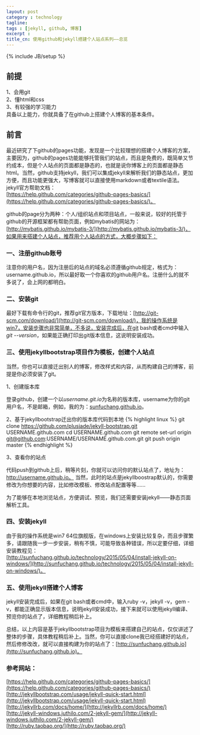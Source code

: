 ```yaml
---
layout: post
category : technology
tagline: 
tags : [jekyll, github, 博客]
excerpt : 
title_cn: 使用github和jekyll搭建个人站点系列——总览 
---
```

{% include JB/setup %}

## 前提

1、会用git  
2、懂html和css  
3、有较强的学习能力  
具备以上能力，你就具备了在github上搭建个人博客的基本条件。

## 前言

最近研究了下github的pages功能，发现是一个比较理想的搭建个人博客的方案，主要因为，github的pages功能能够托管我们的站点，而且是免费的，既简单又节约成本，但是个人站点的页面都是静态的，也就是说你博客上的页面都是静态html。当然，github支持jekyll，我们可以集成jekyll来解析我们的静态站点，更加方便，而且功能更强大，写博客就可以直接使用markdown或者textile语法。jekyll官方帮助文档：  
[https://help.github.com/categories/github-pages-basics/](https://help.github.com/categories/github-pages-basics/)。

github的page分为两种：个人/组织站点和项目站点，一般来说，较好的托管于github的开源框架都有帮助页面，例如mybatis的网站为：[http://mybatis.github.io/mybatis-3/](http://mybatis.github.io/mybatis-3/)，如果用来搭建个人站点，推荐用个人站点的方式，大概步骤如下：

### 一、注册github账号
注意你的用户名，因为注册后的站点的域名必须遵循github规定，格式为：username.github.io，所以最好取一个你喜欢的github用户名。注册什么的就不多说了，会上网的都明白。

### 二、安装git
最好下载有命令行的git，推荐git官方版本，下载地址：[http://git-scm.com/download/](http://git-scm.com/download/)，我的操作系统是win7，安装步骤也非常简单，不多说，安装完成后，在git bash或者cmd中输入*git --version*，如果能正确打印出git版本信息，这说明安装成功。

### 三、使用jekyllbootstrap项目作为模板，创建个人站点
当然，你也可以直接迁出别人的博客，修改样式和内容，从而构建自己的博客，前提是你必须安装了git。  

1、创建版本库  

登录github，创建一个以*username.git.io*为名称的版本库，username为你的git用户名，不是邮箱，例如，我的为：[sunfuchang.github.io](sunfuchang.github.io)。  

2、基于jekyllbootstrap迁出你的版本库代码到本地
{% highlight linux %}
git clone https://github.com/plusjade/jekyll-bootstrap.git USERNAME.github.com
cd USERNAME.github.com
git remote set-url origin git@github.com:USERNAME/USERNAME.github.com.git
git push origin master
{% endhighlight %}

3、查看你的站点  

代码push到github上后，稍等片刻，你就可以访问你的默认站点了，地址为：http://username.github.io。
当然，此时的站点是jekyllboostrap默认的，你需要修改为你想要的内容，比如修改模板、修改站点配置等等……  

为了能够在本地浏览站点，方便调试、预览，我们还需要安装jekyll——静态页面解析工具。

### 四、安装jekyll
由于我的操作系统是win7 64位旗舰版，在windows上安装比较复杂，而且步骤繁多，请跟随我一步一步安装，稍有不慎，可能导致各种错误，所以定要仔细，详细安装教程见：  
[http://sunfuchang.github.io/technology/2015/05/04/install-jekyll-on-windows/](http://sunfuchang.github.io/technology/2015/05/04/install-jekyll-on-windows/)。

### 五、使用jekyll搭建个人博客
jekyll安装完成后，如果在git bash或者cmd中，输入ruby -v，jekyll -v，gem -v，都能正确显示版本信息，说明jekyll安装成功，接下来就可以使用jekyll编译、预览你的站点了，详细教程稍后补上。

总结，以上内容是基于jekyllbootstrap项目为模板来搭建自己的站点，仅仅讲述了整体的步骤，具体教程稍后补上。当然，你可以直接clone我已经搭建好的站点，然后修修改改，就可以直接构建为你的站点了：[http://sunfuchang.github.io](http://sunfuchang.github.io)。

### 参考网站：
[https://help.github.com/categories/github-pages-basics/](https://help.github.com/categories/github-pages-basics/)  
[http://jekyllbootstrap.com/usage/jekyll-quick-start.html](http://jekyllbootstrap.com/usage/jekyll-quick-start.html)  
[http://jekyllrb.com/docs/home/](http://jekyllrb.com/docs/home/)  
[http://jekyll-windows.juthilo.com/2-jekyll-gem/](http://jekyll-windows.juthilo.com/2-jekyll-gem/)  
[http://ruby.taobao.org/](http://ruby.taobao.org/)